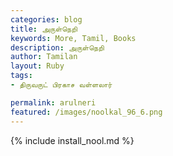 ```yaml
---  
categories: blog  
title: அருள்நெறி
keywords: More, Tamil, Books  
description: அருள்நெறி
author: Tamilan  
layout: Ruby  
tags:     
- திருவருட் பிரகாச வள்ளலார்

permalink: arulneri  
featured: /images/noolkal_96_6.png  
---  
```

{% include install_nool.md %} 

